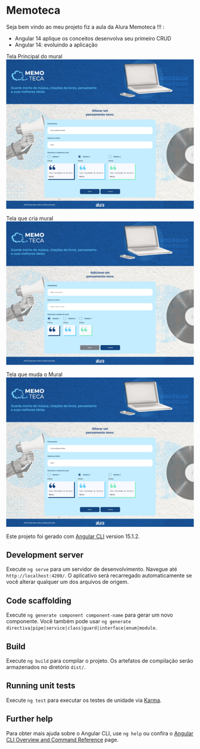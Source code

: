 # Memoteca

Seja bem vindo ao meu projeto fiz a aula da Alura Memoteca !!! :
- Angular 14 aplique os conceitos desenvolva seu primeiro CRUD
- Angular 14: evoluindo a aplicação

Tela Principal do mural
![Capa do Projeto](/_docs/imagensAulas/alterarMural.jpg)

Tela que cria mural
![Criar Mural](/_docs/imagensAulas/criarMural.jpg)

Tela que muda o Mural
![Alterar Mural](/_docs/imagensAulas/alterarMural.jpg)





Este projeto foi gerado com [Angular CLI](https://github.com/angular/angular-cli) version 15.1.2.

## Development server

Execute `ng serve` para um servidor de desenvolvimento. Navegue até `http://localhost:4200/`. O aplicativo será recarregado automaticamente se você alterar qualquer um dos arquivos de origem.

## Code scaffolding

Execute `ng generate component component-name` para gerar um novo componente. Você também pode usar `ng generate directiva|pipe|service|class|guard|interface|enum|module`.

## Build

Execute `ng build` para compilar o projeto. Os artefatos de compilação serão armazenados no diretório `dist/`.


## Running unit tests

Execute `ng test` para executar os testes de unidade via [Karma](https://karma-runner.github.io).

## Further help

Para obter mais ajuda sobre o Angular CLI, use `ng help` ou confira o [Angular CLI Overview and Command Reference](https://angular.io/cli) page.


